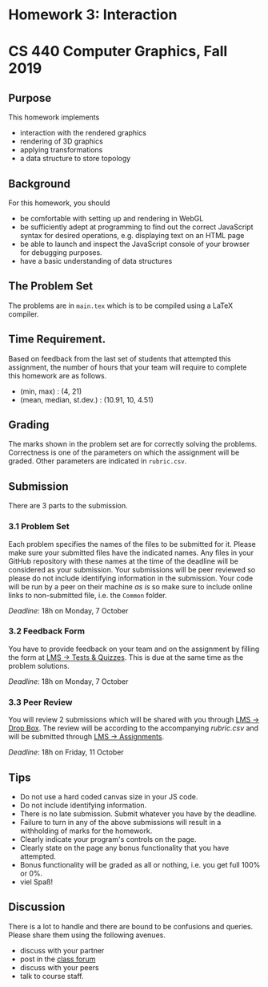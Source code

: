 # Homework 3: Interaction
# CS 440 Computer Graphics, Fall 2019

## Purpose

This homework implements
- interaction with the rendered graphics
- rendering of 3D graphics
- applying transformations
- a data structure to store topology

## Background

For this homework, you should
- be comfortable with setting up and rendering in WebGL
- be sufficiently adept at programming to find out the correct JavaScript syntax for desired operations, e.g. displaying text on an HTML page
- be able to launch and inspect the JavaScript console of your browser for debugging purposes.
- have a basic understanding of data structures

## The Problem Set

The problems are in `main.tex` which is to be compiled using a LaTeX compiler.

## Time Requirement.

Based on feedback from the last set of students that attempted this assignment, the number of hours that your team will require to complete this homework are as follows.
- (min, max) : (4, 21)
- (mean, median, st.dev.) : (10.91, 10, 4.51)

## Grading

The marks shown in the problem set are for correctly solving the problems. Correctness is one of the parameters on which the assignment will be graded. Other parameters are indicated in `rubric.csv`.

## Submission

There are 3 parts to the submission.

### 3.1 Problem Set

Each problem specifies the names of the files to be submitted for it. Please make sure your submitted files have the indicated names. Any files in your GitHub repository with these names at the time of the deadline will be considered as your submission. Your submissions will be peer reviewed so please do not include identifying information in the submission. Your code will be run by a peer on their machine _as is_ so make sure to include online links to non-submitted file, i.e. the `Common` folder.

_Deadline_: 18h on Monday, 7 October

### 3.2 Feedback Form

You have to provide feedback on your team and on the assignment by filling the form at [LMS -> Tests & Quizzes](https://lms.habib.edu.pk/x/WwHsDI). This is due at the same time as the problem solutions.

_Deadline_: 18h on Monday, 7 October

### 3.3 Peer Review

You will review 2 submissions which will be shared with you through [LMS -> Drop Box](https://lms.habib.edu.pk/x/zMq8bx). The review will be according to the accompanying _rubric.csv_ and will be submitted through [LMS -> Assignments](https://lms.habib.edu.pk/x/0UmLTX).

_Deadline_: 18h on Friday, 11 October

## Tips

- Do not use a hard coded canvas size in your JS code.
- Do not include identifying information.
- There is no late submission. Submit whatever you have by the deadline.
- Failure to turn in any of the above submissions will result in a withholding of marks for the homework.
- Clearly indicate your program's controls on the page.
- Clearly state on the page any bonus functionality that you have attempted.
- Bonus functionality will be graded as all or nothing, i.e. you get full 100% or 0%.
- viel Spaß!

## Discussion

There is a lot to handle and there are bound to be confusions and queries. Please share them using the following avenues.
- discuss with your partner
- post in the [class forum](https://habibedu.facebook.com/groups/1062098287331314/)
- discuss with your peers
- talk to course staff.
